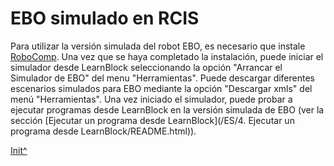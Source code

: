 <a name="Init"></a>

# EBO simulado en RCIS

Para utilizar la versión simulada del robot EBO, es necesario que instale [RoboComp](https://github.com/robocomp/robocomp). Una vez que se haya completado la instalación, puede iniciar el simulador desde LearnBlock seleccionando la opción "Arrancar el Simulador de EBO" del menu "Herramientas". Puede descargar diferentes escenarios simulados para EBO mediante la opción "Descargar xmls" del menú "Herramientas". Una vez iniciado el simulador, puede probar a ejecutar programas desde LearnBlock en la versión simulada de EBO (ver la sección [Ejecutar un programa desde LearnBlock](<hidepath>/ES/4. Ejecutar un programa desde LearnBlock/README.html)).
 
[Init^](#Init)

